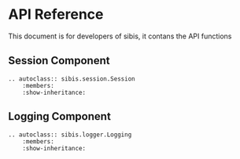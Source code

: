 API Reference
=============
This document is for developers of sibis, it contans the API functions


Session Component
-----------------
```eval_rst
.. autoclass:: sibis.session.Session
    :members:
    :show-inheritance:

```

Logging Component
-----------------
```eval_rst
.. autoclass:: sibis.logger.Logging
    :members:
    :show-inheritance:

```